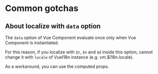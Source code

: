 # Common gotchas

## About localize with `data` option

The `data` option of Vue Component evaluate once only when Vue Component is instantiated.

For this reason, if you localize with `$t`, `$n` and `$d` inside this option, cannot change it with `locale` of VueI18n instance (e.g. vm.$i18n.locale).

As a workaround, you can use the computed props.
